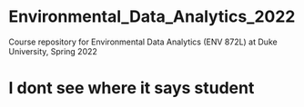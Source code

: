 # Environmental_Data_Analytics_2022

Course repository for Environmental Data Analytics (ENV 872L) at Duke University, Spring 2022
# I dont see where it says student
